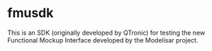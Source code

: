 fmusdk
======

This is an SDK (originally developed by QTronic) for testing the new Functional Mockup Interface developed by the Modelisar project. 